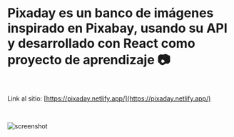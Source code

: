 <h1>Pixaday es un banco de imágenes inspirado en Pixabay, usando su API y desarrollado con React como proyecto de aprendizaje 📷</h1>

<br>

Link al sitio:
[https://pixaday.netlify.app/](https://pixaday.netlify.app/)

<br>

![screenshot](https://github.com/user-attachments/assets/4d0d1a98-49ef-42f8-8de3-b393fadb71fa)
